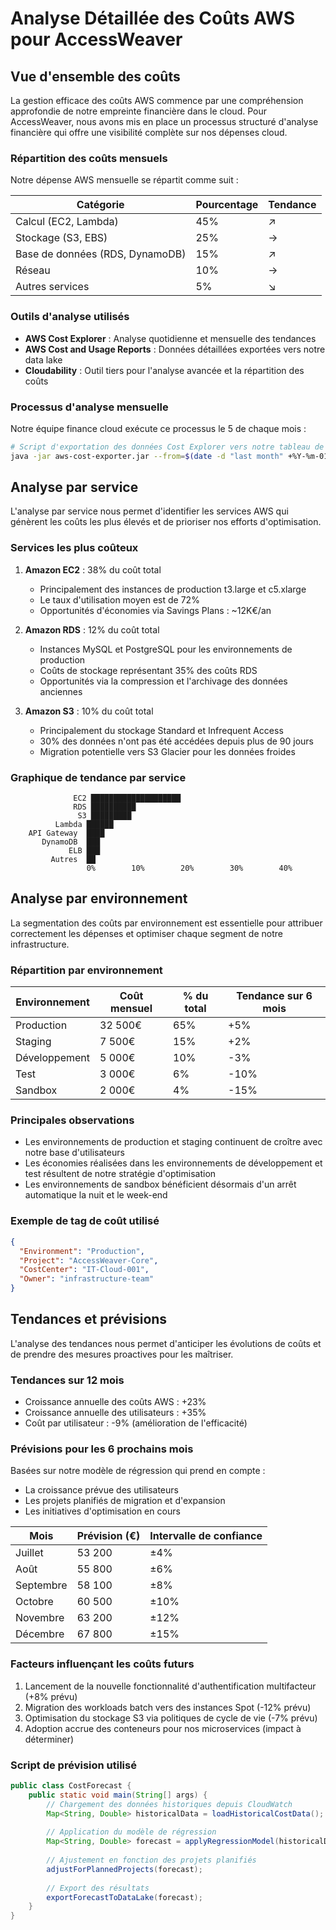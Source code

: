 # Analyse Détaillée des Coûts AWS pour AccessWeaver

## Vue d'ensemble des coûts

La gestion efficace des coûts AWS commence par une compréhension approfondie de notre empreinte financière dans le cloud. Pour AccessWeaver, nous avons mis en place un processus structuré d'analyse financière qui offre une visibilité complète sur nos dépenses cloud.

### Répartition des coûts mensuels

Notre dépense AWS mensuelle se répartit comme suit :

| Catégorie | Pourcentage | Tendance |
|-----------|-------------|----------|
| Calcul (EC2, Lambda) | 45% | ↗️ |
| Stockage (S3, EBS) | 25% | → |
| Base de données (RDS, DynamoDB) | 15% | ↗️ |
| Réseau | 10% | → |
| Autres services | 5% | ↘️ |

### Outils d'analyse utilisés

- **AWS Cost Explorer** : Analyse quotidienne et mensuelle des tendances
- **AWS Cost and Usage Reports** : Données détaillées exportées vers notre data lake
- **Cloudability** : Outil tiers pour l'analyse avancée et la répartition des coûts

### Processus d'analyse mensuelle

Notre équipe finance cloud exécute ce processus le 5 de chaque mois :

```bash
# Script d'exportation des données Cost Explorer vers notre tableau de bord interne
java -jar aws-cost-exporter.jar --from=$(date -d "last month" +%Y-%m-01) --to=$(date +%Y-%m-01) --output=dashboard
```

## Analyse par service

L'analyse par service nous permet d'identifier les services AWS qui génèrent les coûts les plus élevés et de prioriser nos efforts d'optimisation.

### Services les plus coûteux

1. **Amazon EC2** : 38% du coût total
   - Principalement des instances de production t3.large et c5.xlarge
   - Le taux d'utilisation moyen est de 72%
   - Opportunités d'économies via Savings Plans : ~12K€/an

2. **Amazon RDS** : 12% du coût total
   - Instances MySQL et PostgreSQL pour les environnements de production
   - Coûts de stockage représentant 35% des coûts RDS
   - Opportunités via la compression et l'archivage des données anciennes

3. **Amazon S3** : 10% du coût total
   - Principalement du stockage Standard et Infrequent Access
   - 30% des données n'ont pas été accédées depuis plus de 90 jours
   - Migration potentielle vers S3 Glacier pour les données froides

### Graphique de tendance par service

```
              EC2 ████████████████████
              RDS ██████████
               S3 █████████
          Lambda ██████
    API Gateway  ████
       DynamoDB  ███
             ELB ███
         Autres  ██
                 0%        10%        20%        30%        40%
```

## Analyse par environnement

La segmentation des coûts par environnement est essentielle pour attribuer correctement les dépenses et optimiser chaque segment de notre infrastructure.

### Répartition par environnement

| Environnement | Coût mensuel | % du total | Tendance sur 6 mois |
|---------------|--------------|------------|---------------------|
| Production    | 32 500€      | 65%        | +5%                 |
| Staging       | 7 500€       | 15%        | +2%                 |
| Développement | 5 000€       | 10%        | -3%                 |
| Test          | 3 000€       | 6%         | -10%                |
| Sandbox       | 2 000€       | 4%         | -15%                |

### Principales observations

- Les environnements de production et staging continuent de croître avec notre base d'utilisateurs
- Les économies réalisées dans les environnements de développement et test résultent de notre stratégie d'optimisation
- Les environnements de sandbox bénéficient désormais d'un arrêt automatique la nuit et le week-end

### Exemple de tag de coût utilisé

```json
{
  "Environment": "Production",
  "Project": "AccessWeaver-Core",
  "CostCenter": "IT-Cloud-001",
  "Owner": "infrastructure-team"
}
```

## Tendances et prévisions

L'analyse des tendances nous permet d'anticiper les évolutions de coûts et de prendre des mesures proactives pour les maîtriser.

### Tendances sur 12 mois

- Croissance annuelle des coûts AWS : +23%
- Croissance annuelle des utilisateurs : +35%
- Coût par utilisateur : -9% (amélioration de l'efficacité)

### Prévisions pour les 6 prochains mois

Basées sur notre modèle de régression qui prend en compte :
- La croissance prévue des utilisateurs
- Les projets planifiés de migration et d'expansion
- Les initiatives d'optimisation en cours

| Mois      | Prévision (€) | Intervalle de confiance |
|-----------|---------------|-------------------------|
| Juillet   | 53 200        | ±4%                     |
| Août      | 55 800        | ±6%                     |
| Septembre | 58 100        | ±8%                     |
| Octobre   | 60 500        | ±10%                    |
| Novembre  | 63 200        | ±12%                    |
| Décembre  | 67 800        | ±15%                    |

### Facteurs influençant les coûts futurs

1. Lancement de la nouvelle fonctionnalité d'authentification multifacteur (+8% prévu)
2. Migration des workloads batch vers des instances Spot (-12% prévu)
3. Optimisation du stockage S3 via politiques de cycle de vie (-7% prévu)
4. Adoption accrue des conteneurs pour nos microservices (impact à déterminer)

### Script de prévision utilisé

```java
public class CostForecast {
    public static void main(String[] args) {
        // Chargement des données historiques depuis CloudWatch
        Map<String, Double> historicalData = loadHistoricalCostData();
        
        // Application du modèle de régression
        Map<String, Double> forecast = applyRegressionModel(historicalData, 6);
        
        // Ajustement en fonction des projets planifiés
        adjustForPlannedProjects(forecast);
        
        // Export des résultats
        exportForecastToDataLake(forecast);
    }
}
```